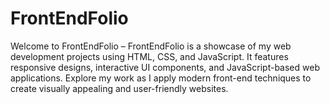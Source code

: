 # FrontEndFolio
Welcome to FrontEndFolio –  FrontEndFolio is a showcase of my web development projects using HTML, CSS, and JavaScript. It features responsive designs, interactive UI components, and JavaScript-based web applications. Explore my work as I apply modern front-end techniques to create visually appealing and user-friendly websites. 
